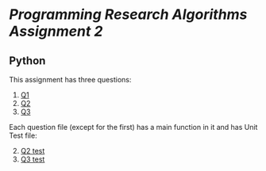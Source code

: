 # <i>Programming Research Algorithms Assignment 2</i>
## Python

This assignment has three questions:
1. [Q1](q1/q1.py)
2. [Q2](q2/q2.py)
3. [Q3](q3/q3.py)

Each question file (except for the first) has a main function in it and has Unit Test file:

2. [Q2 test](q2/test_q2.py)
3. [Q3 test](q3/test_q3.py)
